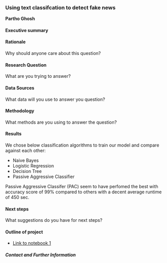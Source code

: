 ### Using text classifcation to detect fake news

**Partho Ghosh**

#### Executive summary

#### Rationale
Why should anyone care about this question?

#### Research Question
What are you trying to answer?

#### Data Sources
What data will you use to answer you question?

#### Methodology
What methods are you using to answer the question?

#### Results
We chose below classification algorithms to train our model and compare against each other:

* Naive Bayes
* Logistic Regression
* Decision Tree
* Passive Aggressive Classifier

Passive Aggressive Classifer (PAC) seem to have perfomed the best with accuracy score of 99% compared to others with a decent average runtime of 450 sec.



#### Next steps
What suggestions do you have for next steps?

#### Outline of project

- [Link to notebook 1](https://github.com/parthoghosh24/fake_news_detection/blob/main/fake_new_detection.ipynb)


##### Contact and Further Information
